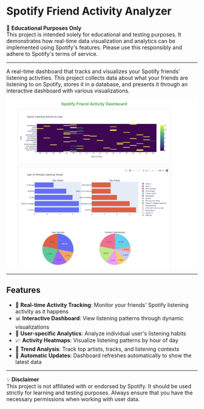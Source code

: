 # Spotify Friend Activity Analyzer

🚨 **Educational Purposes Only**  
This project is intended solely for educational and testing purposes. It demonstrates how real-time data visualization and analytics can be implemented using Spotify's features. Please use this responsibly and adhere to Spotify's terms of service.

---

A real-time dashboard that tracks and visualizes your Spotify friends' listening activities. This project collects data about what your friends are listening to on Spotify, stores it in a database, and presents it through an interactive dashboard with various visualizations.

![Dashboard Preview](docs/dashboard_preview.png)

---

## Features

- 🎵 **Real-time Activity Tracking**: Monitor your friends' Spotify listening activity as it happens
- 📊 **Interactive Dashboard**: View listening patterns through dynamic visualizations
- 👥 **User-specific Analytics**: Analyze individual user's listening habits
- 📈 **Activity Heatmaps**: Visualize listening patterns by hour of day
- 🎨 **Trend Analysis**: Track top artists, tracks, and listening contexts
- 🔄 **Automatic Updates**: Dashboard refreshes automatically to show the latest data

---

💡 **Disclaimer**  
This project is not affiliated with or endorsed by Spotify. It should be used strictly for learning and testing purposes. Always ensure that you have the necessary permissions when working with user data.
